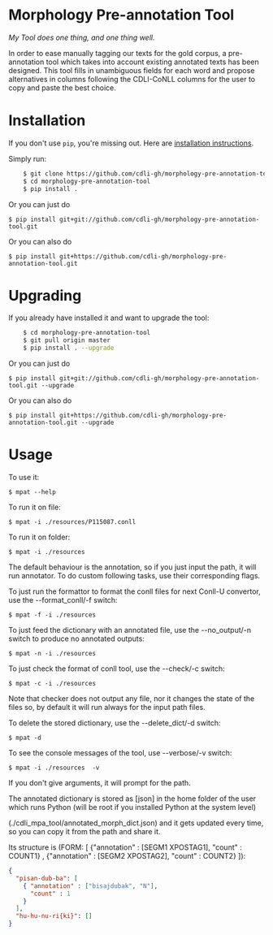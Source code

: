 # Morphology Pre-annotation Tool

*My Tool does one thing, and one thing well.*

In order to ease manually tagging our texts for the gold corpus, 
a pre-annotation tool which takes into account existing annotated 
texts has been designed. This tool fills in unambiguous fields for 
each word and propose alternatives in columns following the CDLI-CoNLL 
columns for the user to copy and paste the best choice.


# Installation

If you don't use `pip`, you're missing out.
Here are [installation instructions](https://pip.pypa.io/en/stable/installing/).

Simply run:

```bash
    $ git clone https://github.com/cdli-gh/morphology-pre-annotation-tool.git
    $ cd morphology-pre-annotation-tool
    $ pip install .
```
    
Or you can just do 

    $ pip install git+git://github.com/cdli-gh/morphology-pre-annotation-tool.git
    
Or you can also do  

    $ pip install git+https://github.com/cdli-gh/morphology-pre-annotation-tool.git   
    
# Upgrading
    
If you already have installed it and want to upgrade the tool:

```bash
    $ cd morphology-pre-annotation-tool
    $ git pull origin master
    $ pip install . --upgrade
```    

Or you can just do 

    $ pip install git+git://github.com/cdli-gh/morphology-pre-annotation-tool.git --upgrade
    
Or you can also do  

    $ pip install git+https://github.com/cdli-gh/morphology-pre-annotation-tool.git --upgrade
    

# Usage

To use it:

    $ mpat --help
    
To run it on file:
    
    $ mpat -i ./resources/P115087.conll
    
To run it on folder:

    $ mpat -i ./resources
    
The default behaviour is the annotation, so if you just input the path, it will run annotator. To do custom following tasks, use their corresponding flags.

To just run the formattor to format the conll files for next Conll-U convertor, use the --format_conll/-f switch:

    $ mpat -f -i ./resources

To just feed the dictionary with an annotated file, use the --no_output/-n switch to produce no annotated outputs:

    $ mpat -n -i ./resources
    
To just check the format of conll tool, use the --check/-c switch:

    $ mpat -c -i ./resources
    
Note that checker does not output any file, nor it changes the state of the files so, by default it will run always for the input path files.   

To delete the stored dictionary, use the --delete_dict/-d switch:

    $ mpat -d
    
To see the console messages of the tool, use --verbose/-v switch:

    $ mpat -i ./resources  -v
    
If you don't give arguments, it will prompt for the path.

The annotated dictionary is stored as [json] in the home folder of the user which runs Python (will be root if you installed Python at the system level)

(./cdli_mpa_tool/annotated_morph_dict.json) and it gets updated every time, 
so you can copy it from the path and share it.

Its structure is (FORM: [ {"annotation" : [SEGM1	XPOSTAG1], "count" : COUNT1} , {"annotation" : [SEGM2	XPOSTAG2], "count" : COUNT2} ]):

```json
{
  "pisan-dub-ba": [
    { "annotation" : ["bisajdubak", "N"],
      "count" : 1
    }
  ],
  "hu-hu-nu-ri{ki}": []
}
```
    

